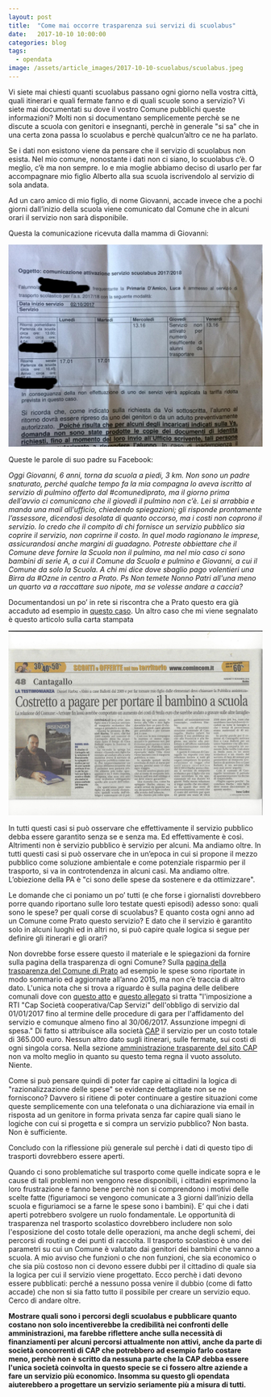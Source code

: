 ```yaml
---
layout: post
title:  "Come mai occorre trasparenza sui servizi di scuolabus"
date:   2017-10-10 10:00:00
categories: blog
tags:
  - opendata
image: /assets/article_images/2017-10-10-scuolabus/scuolabus.jpeg
---
```


Vi siete mai chiesti quanti scuolabus passano ogni giorno nella vostra città, quali itinerari e quali fermate fanno e di quali scuole sono a servizio? Vi siete mai documentati su dove il vostro Comune pubblichi queste informazioni? Molti non si documentano semplicemente perchè se ne discute a scuola con genitori e insegnanti, perchè in generale "si sa" che in una certa zona passa lo scuolabus e perchè qualcun’altro ce ne ha parlato.

Se i dati non esistono viene da pensare che il servizio di scuolabus non esista. Nel mio comune, nonostante i dati non ci siano, lo scuolabus c’è. O meglio, c’è ma non sempre. Io e mia moglie abbiamo deciso di usarlo per far accompagnare mio figlio Alberto alla sua scuola iscrivendolo al servizio di sola andata.

Ad un caro amico di mio figlio, di nome Giovanni, accade invece che a pochi giorni dall’inizio della scuola viene comunicato dal Comune che in alcuni orari il servizio non sarà disponibile.

Questa la comunicazione ricevuta dalla mamma di Giovanni:

![la comunicazione di mancato servizio scuolabus](/assets/article_images/2017-10-10-scuolabus/image_0.png)

Queste le parole di suo padre su Facebook:

*Oggi Giovanni, 6 anni, torna da scuola a piedi, 3 km. Non sono un padre snaturato, perché qualche tempo fa la mia compagna lo aveva iscritto al servizio di pulmino offerto dal #comunediprato, ma il giorno prima dell’avvio ci comunicano che il giovedì il pulmino non c’è. Lei si arrabbia e manda una mail all’ufficio, chiedendo spiegazioni; gli risponde prontamente l’assessore, dicendosi desolata di quanto occorso, ma i costi non coprono il servizio. Io credo che il compito di chi fornisce un servizio pubblico sia coprire il servizio, non coprirne il costo. In quel modo ragionano le imprese, assicurandosi anche margini di guadagno. Potreste obbiettare che il Comune deve fornire la Scuola non il pulmino, ma nel mio caso ci sono bambini di serie A, a cui il Comune da Scuola e pulmino e Giovanni, a cui il Comune da solo la Scuola. A chi mi dice dove sbaglio pago volentieri una Birra da #Ozne in centro a Prato. Ps Non temete Nonno Patri all'una meno un quarto va a raccattare suo nipote, ma se volesse andare a caccia?*

Documentandosi un po’ in rete si riscontra che a Prato questo era già accaduto ad esempio in [questo caso](http://iltirreno.gelocal.it/prato/cronaca/2016/10/04/news/gli-studenti-delle-medie-a-scuola-senza-pulmino-1.14195738?ref=hftiprec-10). Un altro caso che mi viene segnalato è questo articolo sulla carta stampata

![](/assets/article_images/2017-10-10-scuolabus/image_1.png)

In tutti questi casi si può osservare che effettivamente il servizio pubblico debba essere garantito senza se e senza ma. Ed effettivamente è così. Altrimenti non è servizio pubblico è servizio per alcuni. Ma andiamo oltre. In tutti questi casi si può osservare che in un’epoca in cui si propone il mezzo pubblico come soluzione ambientale e come potenziale risparmio per il trasporto, si va in controtendenza in alcuni casi. Ma andiamo oltre. L’obiezione della PA è "ci sono delle spese da sostenere e da ottimizzare".

Le domande che ci poniamo un po’ tutti (e che forse i giornalisti dovrebbero porre quando riportano sulle loro testate questi episodi) adesso sono: quali sono le spese? per quali corse di scuolabus? E quanto costa ogni anno ad un Comune come Prato questo servizio? E dato che il servizio è garantito solo in alcuni luoghi ed in altri no, si può capire quale logica si segue per definire gli itinerari e gli orari?

Non dovrebbe forse essere questo il materiale e le spiegazioni da fornire sulla pagina della trasparenza di ogni Comune? Sulla [pagina della trasparenza del Comune di Prato](http://www.comune.prato.it/trasparenza/servizi-erogati/servizi-costi-contabilizzati/home.htm) ad esempio le spese sono riportate in modo sommario ed aggiornate all’anno 2015, ma non c’è traccia di altro dato.
L'unica nota che si trova a riguardo è sulla pagina delle delibere comunali dove con [questo atto](http://pubblicazioneatti.comune.prato.it/doc/prato/DD_2017_0000734_4.pdf) e [questo allegato](http://pubblicazioneatti.comune.prato.it/doc/prato/DD_2017_0000734_6.pdf) si tratta "l'imposizione a RTI "Cap Società cooperativa/Cap Servizi" dell'obbligo di servizio dal 01/01/2017 fino al termine delle procedure di gara per l'affidamento del servizio e comunque almeno fino al 30/06/2017. Assunzione impegni di spesa." Di fatto si attribuisce alla società [CAP](http://www.capautolinee.it/) il servizio per un costo totale di 365.000 euro. Nessun altro dato sugli itinerari, sulle fermate, sui costi di ogni singola corsa. Nella sezione [amministrazione trasparente del sito CAP](http://www.capautolinee.it/Amministrazione_Trasparente/P/417) non va molto meglio in quanto su questo tema regna il vuoto assoluto. Niente.

Come si può pensare quindi di poter far capire ai cittadini la logica di "razionalizzazione delle spese" se evidenze dettagliate non se ne forniscono? Davvero si ritiene di poter continuare a gestire situazioni come queste semplicemente con una telefonata o una dichiarazione via email in risposta ad un genitore in forma privata senza far capire quali siano le logiche con cui si progetta e si compra un servizio pubblico? Non basta. Non è sufficiente.

Concludo con la riflessione più generale sul perchè i dati di questo tipo di trasporti dovrebbero essere aperti.

Quando ci sono problematiche sul trasporto come quelle indicate sopra e le cause di tali problemi non vengono rese disponibili, i cittadini esprimono la loro frustrazione e fanno bene perchè non si comprendono i motivi delle scelte fatte (figuriamoci se vengono comunicate a 3 giorni dall’inizio della scuola e figuriamoci se a farne le spese sono i bambini). E’ qui che i dati aperti potrebbero svolgere un ruolo fondamentale. Le opportunità di trasparenza nel trasporto scolastico dovrebbero includere non solo l'esposizione del costo totale delle operazioni, ma anche degli schemi, dei percorsi di routing e dei punti di raccolta. Il trasporto scolastico è uno dei parametri su cui un Comune è valutato dai genitori dei bambini che vanno a scuola. A mio avviso che funzioni o che non funzioni, che sia economico o che sia più costoso non ci devono essere dubbi per il cittadino di quale sia la logica per cui il servizio viene progettato. Ecco perchè i dati devono essere pubblicati: perché a nessuno possa venire il dubbio (come di fatto accade) che non si sia fatto tutto il possibile per creare un servizio equo. Cerco di andare oltre.

**Mostrare quali sono i percorsi degli scuolabus e pubblicare quanto costano non solo incentiverebbe la credibilità nei confronti delle amministrazioni, ma farebbe riflettere anche sulla necessità di finanziamenti per alcuni percorsi attualmente non attivi, anche da parte di società concorrenti di CAP che potrebbero ad esempio farlo costare meno, perchè non è scritto da nessuna parte che la CAP debba essere l'unica società coinvolta in questo specie se ci fossero altre aziende a fare un servizio più economico. Insomma su questo gli opendata aiuterebbero a progettare un servizio seriamente più a misura di tutti.**
